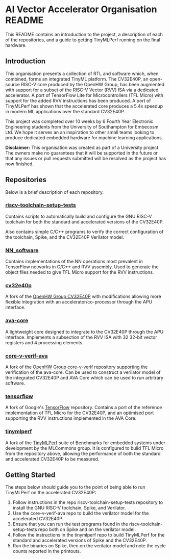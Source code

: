 # AI Vector Accelerator Organisation README

This README contains an introduction to the project, a description of each of the repositories, and a guide to getting TinyMLPerf running on the final hardware.

## Introduction
This organisation presents a collection of RTL and software which, when combined, forms an integrated TinyML platform.
The CV32E40P, an open-source RISC-V core produced by the OpenHW Group, has been augmented with support for a subset of the RISC-V Vector (RVV) ISA via a dedicated accelerator.
A port of TensorFlow Lite for Microcontrollers (TFL Micro) with support for the added RVV instructions has been produced.
A port of TinyMLPerf has shown that the accelerated core produces a 5.4x speedup in modern ML applications over the standard CV32E40P.

This project was completed over 10 weeks by 6 Fourth Year Electronic Engineering students from the University of Southampton for Embecosm Ltd.
We hope it serves an an inspiration to other small teams looking to produce dedicated embedded hardware for machine learning applications.

**Disclaimer:** This organisation was created as part of a University project.
The owners make no guarantees that it will be supported in the future or that any issues or pull requests submitted will be resolved as the project has now finished.

## Repositories

Below is a brief description of each repository.

### [riscv-toolchain-setup-tests](https://github.com/AI-Vector-Accelerator/riscv-toolchain-setup-tests)

Contains scripts to automatically build and configure the GNU RISC-V toolchain for both the standard and accelerated versions of the CV32E40P.

Also contains simple C/C++ programs to verify the correct configuration of the toolchain, Spike, and the CV32E40P Verilator model.

### [NN_software](https://github.com/AI-Vector-Accelerator/NN_software)

Contains implementations of the NN operations most prevalent in TensorFlow networks in C/C++ and RVV assembly.
Used to generate the object files needed to give TFL Micro support for the RVV instructions.

### [cv32e40p](https://github.com/AI-Vector-Accelerator/cv32e40p)

A fork of the [OpenHW Group CV32E40P](https://github.com/openhwgroup/cv32e40p) with modifications allowing more flexible integration with an accelerator/co-processor through the APU interface.

### [ava-core](https://github.com/AI-Vector-Accelerator/ava-core)

A lightweight core designed to integrate to the CV32E40P through the APU interface.
Implements a subsection of the RVV ISA with 32 32-bit vector registers and 4 processing elements.

### [core-v-verif-ava](https://github.com/AI-Vector-Accelerator/core-v-verif-ava)

A fork of the [OpenHW Group core-v-verif](https://github.com/openhwgroup/core-v-verif) repository supporting the verification of the ava-core.
Can be used to construct a verilator model of the integrated CV32E40P and AVA Core which can be used to run arbitrary software.

### [tensorflow](https://github.com/AI-Vector-Accelerator/tensorflow)

A fork of Google's [TensorFlow](https://github.com/tensorflow/tensorflow) repository.
Contains a port of the reference implementation of TFL Micro for the CV32E40P, and an optimised port supporting the RVV instructions implemented in the AVA Core.

### [tinymlperf](https://github.com/AI-Vector-Accelerator/tinymlperf)

A fork of the [TinyMLPerf](https://github.com/mlcommons/tiny) suite of Benchmarks for embedded systems under development by the MLCommons group.
It is configured to build TFL Micro from the repository above, allowing the performance of both the standard and accelerated CV32E40P to be measured.

## Getting Started

The steps below should guide you to the point of being able to run TinyMLPerf on the accelerated CV32E40P:

1. Follow instructions in the repo riscv-toolchain-setup-tests repository to install the GNU RISC-V toolchain, Spike, and Verilator.
2. Use the core-v-verif-ava repo to build the verilator model for the accelerated CV32E40P.
3. Ensure that you can run the test programs found in the riscv-toolchain-setup-tests repo both on Spike and on the verilator model.
4. Follow the instructions in the tinymlperf repo to build TinyMLPerf for the standard and accelerated versions of Spike and the CV32E40P.
5. Run the binaries on Spike, then on the verilator model and note the cycle counts reported in the printouts.

